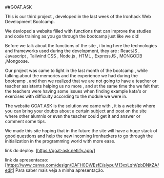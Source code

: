 
##GOAT.ASK

This is our third project , developed in the last week of the Ironhack Web Development Bootcamp.

We devloped a website filled with functions that can improve the studies and code training as you go through the bootcamp just like we did!

Before we talk about the functions of the site , i bring here the technologies and frameworks used during the development, they are : ReactJS , Javascript , Tailwind CSS , Node.js , HTML , ExpressJS , MONGODB ,Mongoose.

Our project was came to light in the last month of the bootcamp , while talking about the memories and the experience we had during the bootcamp , and then we realized that we are not going to have a teacher or teacher assistants helping us no more , and at the same time the we felt that the teachers were having some issues when finding example kata's or exercises with difficulty according to the module we were in.

The website GOAT.ASK is the solution we came with , it is a website where you can bring your doubts about a certain subject and post on the site where other alumnis or even the teacher could get it and answer or comment some tips.

We made this site hoping that in the future the site will have a huge stack of good questions and help the new incoming Ironhackers to go through the initialization in the programming world with more ease.

link do deploy: [https://goat-ask.netlify.app/]

link da apresentacao: [https://www.canva.com/design/DAFH0DWEsfE/aIypuM13xxLqhVpbDNitZA/edit]
Para saber mais veja a minha apresentação.
